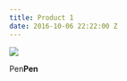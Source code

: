 ```yaml
---
title: Product 1
date: 2016-10-06 22:22:00 Z
---
```


<img src="/uploads/960436.png.scale.1000.high.png"> 

Pen**Pen**